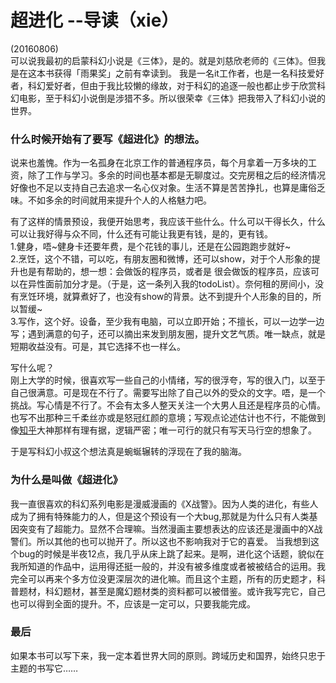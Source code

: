 # 超进化 --导读（xie）
(20160806)   
可以说我最初的启蒙科幻小说是《三体》，是的。就是刘慈欣老师的《三体》。但我是在这本书获得「雨果奖」之前有幸读到。 
我是一名it工作者，也是一名科技爱好者，科幻爱好者，但由于我比较懒的缘故，对于科幻的追逐一般也都止步于欣赏科幻电影，至于科幻小说倒是涉猎不多。所以很荣幸《三体》把我带入了科幻小说的世界。

### 什么时候开始有了要写《超进化》的想法。
说来也羞愧。作为一名孤身在北京工作的普通程序员，每个月拿着一万多块的工资，除了工作与学习。多余的时间也基本都是无聊度过。交完房租之后的经济情况好像也不足以支持自己去追求一名心仪对象。生活不算是苦苦挣扎，也算是庸俗乏味。不如多余的时间就用来提升个人的人格魅力吧。
   
有了这样的情景预设，我便开始思考，我应该干些什么。什么可以干得长久，什么可以让我好得与众不同，什么还有可能让我更有钱，是的，更有钱。  
1.健身，唔~健身卡还要年费，是个花钱的事儿，还是在公园跑跑步就好~  
2.烹饪，这个不错，可以吃，有朋友圈和微博，还可以show，对于个人形象的提升也是有帮助的，想一想：会做饭的程序员，或者是 很会做饭的程序员，应该可以在异性面前加分才是。（于是，这一条列入我的todoList）。奈何租的房间小，没有烹饪环境，就算煮好了，也没有show的背景。达不到提升个人形象的目的，所以暂缓~  
3.写作，这个好。设备，至少我有电脑，可以立即开始；不擅长，可以一边学一边写；遇到满意的句子，还可以摘出来发到朋友圈，提升文艺气质。唯一缺点，就是短期收益没有。可是，其它选择不也一样么。

写什么呢？  
刚上大学的时候，很喜欢写一些自己的小情绪，写的很浮夸，写的很入门，以至于自己很满意。可是现在不行了。需要写出除了自己以外的受众的文字。唔，是一个挑战。写心情是不行了。不会有太多人整天关注一个大男人且还是程序员的心情。也写不出那种三千柔丝亦或是怒冠红颜的意境；写观点论述估计也不行，不能做到像[知乎](https://www.zhihu.com/)大神那样有理有据，逻辑严密；唯一可行的就只有写天马行空的想象了。

于是写科幻小叔这个想法真是蜿蜒辗转的浮现在了我的脑海。

### 为什么是叫做《超进化》
我一直很喜欢的科幻系列电影是漫威漫画的《X战警》。因为人类的进化，有些人成为了拥有特殊能力的人，但是这个预设有一个大bug,那就是为什么只有人类基因突变有了超能力。显然不合理嘛。当然漫画主要想表达的应该还是漫画中的X战警们。所以其他的也可以抛开了。所以这也不影响我对于它的喜爱。
当我想到这个bug的时候是半夜12点，我几乎从床上跳了起来。是啊，进化这个话题，貌似在我所知道的作品中，运用得还挺一般的，并没有被多维度或者被被结合的运用。我完全可以再来个多方位没更深层次的进化嘛。而且这个主题，所有的历史题才，科普题材，科幻题材，甚至是魔幻题材类的资料都可以被借鉴。或许我写完它，自己也可以得到全面的提升。不，应该是一定可以，只要我能完成。

### 最后
如果本书可以写下来，我一定本着世界大同的原则。跨域历史和国界，始终只忠于主题的书写它……
